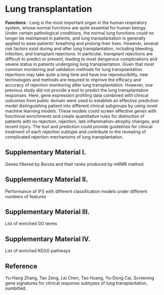 # Lung transplantation
***Functions*** : Lung is the most important organ in the human respiratory system, whose normal functions are quite essential for human beings. Under certain pathological conditions, the normal lung functions could no longer be maintained in patients, and lung transplantation is generally applied to ease patients’ breathing and prolong their lives. However, several risk factors exist during and after lung transplantation, including bleeding, infection, and transplant rejections. In particular, transplant rejections are difficult to predict or prevent, leading to most dangerous complications and severe status in patients undergoing lung transplantation. Given that most common monitoring and validation methods for lung transplantation rejections may take quite a long time and have low reproducibility, new technologies and methods are required to improve the efficacy and accuracy of rejection monitoring after lung transplantation. However, one previous study did not provide a tool to predict the lung transplantation responses. Here, gene expression profiling data combined with clinical outcomes from public domain were used to establish an effective prediction model distinguishing patient into different clinical subgroups by using novel machine learning models. These models could screen effective genes with functional enrichments and create quantitative rules for distinction of patients with no rejection, rejection, late inflammation–atrophy changes, and recent injury. The tool and prediction could provide guidelines for clinical treatment of each rejection subtype and contribute to the revealing of complicated rejection mechanisms of lung transplantation.

## Supplementary Material I. 
Genes filtered by Boruta and their ranks produced by mRMR method.				
## Supplementary Material II.
Performance of IFS with different classification models under different numbers of features
## Supplementary Material III. 
List of enriched GO terms	
## Supplementary Material IV. 
List of enriched KEGG pathways

## Reference
Yu-Hang Zhang, Tao Zeng, Lei Chen, Tao Huang, Yu-Dong Cai, Screening gene signatures for clinical response subtypes of lung transplantation, sumbitted.
